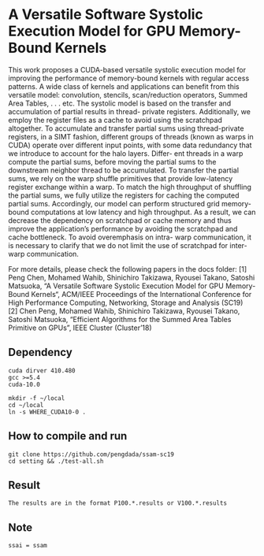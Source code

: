 # A Versatile Software Systolic Execution Model for GPU Memory-Bound Kernels
This work proposes a CUDA-based versatile systolic execution model for improving the performance of memory-bound kernels with regular access patterns. A wide class of kernels and applications can benefit from this versatile model: convolution, stencils, scan/reduction operators, Summed Area Tables, . . . etc. The systolic model is based on the transfer and accumulation of partial results in thread- private registers. Additionally, we employ the register files as a cache to avoid using the scratchpad altogether. 
To accumulate and transfer partial sums using thread-private registers, in a SIMT fashion, different groups of threads (known as warps in CUDA) operate over different input points, with some data redundancy that we introduce to account for the halo layers. Differ- ent threads in a warp compute the partial sums, before moving the partial sums to the downstream neighbor thread to be accumulated. To transfer the partial sums, we rely on the warp shuffle primitives that provide low-latency register exchange within a warp. 
To match the high throughput of shuffling the partial sums, we fully utilize the registers for caching the computed partial sums. Accordingly, our model can perform structured grid memory-bound computations at low latency and high throughput. As a result, we can decrease the dependency on scratchpad or cache memory and thus improve the application’s performance by avoiding the scratchpad and cache bottleneck. To avoid overemphasis on intra- warp communication, it is necessary to clarify that we do not limit the use of scratchpad for inter-warp communication. 

For more details, please check the following papers in the docs folder:
 [1] Peng Chen, Mohamed Wahib, Shinichiro Takizawa, Ryousei Takano, Satoshi Matsuoka, “A Versatile Software Systolic Execution Model for GPU Memory-Bound Kernels“, ACM/IEEE Proceedings of the International Conference for High Performance Computing, Networking, Storage and Analysis (SC19)  
 [2] Chen Peng, Mohamed Wahib, Shinichiro Takizawa, Ryousei Takano, Satoshi Matsuoka, “Efficient Algorithms for the Summed Area Tables Primitive on GPUs”, IEEE Cluster (Cluster’18) 
 

## Dependency
    
    cuda dirver 410.480
    gcc >=5.4
    cuda-10.0

    mkdir -f ~/local
    cd ~/local
    ln -s WHERE_CUDA10-0 .


## How to compile and run
    git clone https://github.com/pengdada/ssam-sc19 
    cd setting && ./test-all.sh


## Result

    The results are in the format P100.*.results or V100.*.results

## Note
    ssai = ssam
